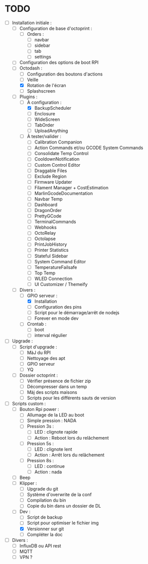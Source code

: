 TODO
====

* [ ] Installation initiale :
    * [ ] Configuration de base d'octoprint :
        * [ ] Orders :
            * [ ] navbar
            * [ ] sidebar
            * [ ] tab
            * [ ] settings
    * [ ] Configuration des options de boot RPI
    * [ ] Octodash :
        * [ ] Configuration des boutons d'actions
        * [ ] Veille
        * [X] Rotation de l'écran
        * [ ] Splashscreen
    * [ ] Plugins :
        * [ ] À configuration :
            * [X] BackupScheduler
            * [ ] Enclosure
            * [ ] WideScreen
            * [ ] TabOrder
            * [ ] UploadAnything
        * [ ] À tester/valider :
            * [ ] Calibration Companion
            * [ ] Action Commands et/ou GCODE System Commands
            * [ ] Consolidate Temp Control
            * [ ] CooldownNotification
            * [ ] Custom Control Editor
            * [ ] Draggable Files
            * [ ] Exclude Region
            * [ ] Firmware Updater
            * [ ] Filament Manager + CostEstimation
            * [ ] MarlinGcodeDocumentation
            * [ ] Navbar Temp
            * [ ] Dashboard
            * [ ] DragonOrder
            * [ ] PrettyGCode
            * [ ] TerminalCommands
            * [ ] Webhooks
            * [ ] OctoRelay
            * [ ] Octolapse
            * [ ] PrintJobHistory
            * [ ] Printer Statistics
            * [ ] Stateful Sidebar
            * [ ] System Command Editor
            * [ ] TemperatureFailsafe
            * [ ] Top Temp
            * [ ] WLED Connection
            * [ ] UI Customizer / Themeify 
    * [ ] Divers :
        * [ ] GPIO serveur :
            * [X] Installation
            * [ ] Configuration des pins
            * [ ] Script pour le démarrage/arrêt de nodejs
            * [ ] Forever en mode dev
        * [ ] Crontab :
            * [ ] boot
            * [ ] interval régulier
* [ ] Upgrade :
    * [ ] Script d'upgrade :
        * [ ] MàJ du RPI
        * [ ] Nettoyage des apt
        * [ ] GPIO serveur
        * [ ] YQ
    * [ ] Dossier octoprint :
        * [ ] Vérifier présence de fichier zip
        * [ ] Décompresser dans un temp
        * [ ] Màj des scripts maisons
        * [ ] Scripts pour les différents sauts de version
* [ ] Scripts custom :
    * [ ] Bouton Rpi power :
        * [ ] Allumage de la LED au boot
        * [ ] Simple pression : NADA
        * [ ] Pression 3s :
            * [ ] LED : clignote rapide
            * [ ] Action : Reboot lors du relâchement
        * [ ] Pression 5s :
            * [ ] LED : clignote lent
            * [ ] Action : Arrêt lors du relâchement
        * [ ] Pression 8s :
            * [ ] LED : continue
            * [ ] Action : nada
    * [ ] Beep
    * [ ] Klipper :
        * [ ] Upgrade du git
        * [ ] Système d'overwrite de la conf
        * [ ] Compilation du bin
        * [ ] Copie du bin dans un dossier de DL
    * [ ] Dev :
        * [ ] Script de backup
        * [ ] Script pour optimiser le fichier img
        * [X] Versionner sur git
        * [ ] Compléter la doc
* [ ] Divers :
    * [ ] InfluxDB ou API rest
    * [ ] MQTT
    * [ ] VPN ?